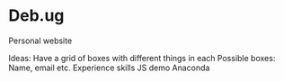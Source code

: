 Deb.ug
======

Personal website

Ideas:
    Have a grid of boxes with different things in each
    Possible boxes:
        Name, email etc.
        Experience skills
        JS demo
        Anaconda
